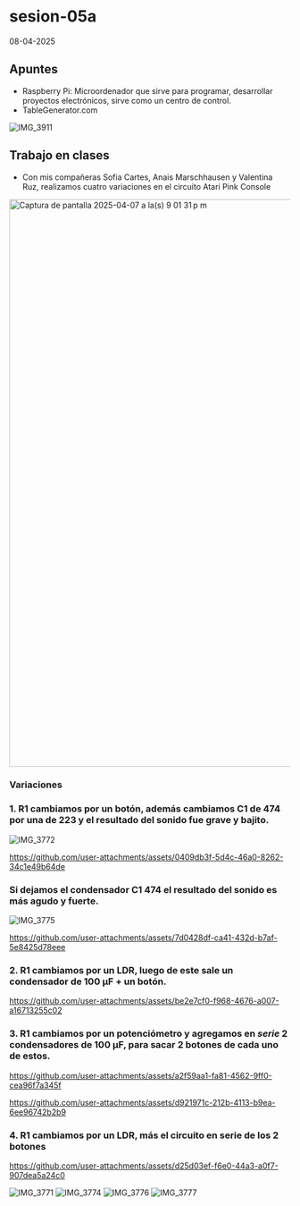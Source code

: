 # sesion-05a

08-04-2025

## Apuntes

* Raspberry Pi: Microordenador que sirve para programar, desarrollar proyectos electrónicos, sirve como un centro de control.
* TableGenerator.com

![IMG_3911](https://github.com/user-attachments/assets/4131aca7-eedf-4f00-b921-9c8e96108c7e)

## Trabajo en clases 


* Con mis compañeras Sofia Cartes, Anais Marschhausen y Valentina Ruz, realizamos cuatro variaciones en el circuito Atari Pink Console


<img width="1015" alt="Captura de pantalla 2025-04-07 a la(s) 9 01 31 p m" src="https://github.com/user-attachments/assets/c1102537-5164-4e0c-b0e8-cc6fcda596a4" />

### Variaciones

### 1. R1 cambiamos por un botón, además cambiamos C1 de 474 por una de 223 y el resultado del sonido fue grave y bajito. 

![IMG_3772](https://github.com/user-attachments/assets/88163ec1-9de1-4069-977e-621f47c0f233)

https://github.com/user-attachments/assets/0409db3f-5d4c-46a0-8262-34c1e49b64de

### Si dejamos el condensador C1 474 el resultado del sonido es más agudo y fuerte.

![IMG_3775](https://github.com/user-attachments/assets/53e81270-cb53-45c3-b02f-1e9c43621570)

https://github.com/user-attachments/assets/7d0428df-ca41-432d-b7af-5e8425d78eee

### 2. R1 cambiamos por un LDR, luego de este sale un condensador de 100 µF + un botón.

https://github.com/user-attachments/assets/be2e7cf0-f968-4676-a007-a16713255c02

### 3. R1 cambiamos por un potenciómetro y agregamos en _serie_ 2 condensadores de 100 µF, para sacar 2 botones de cada uno de estos.

https://github.com/user-attachments/assets/a2f59aa1-fa81-4562-9ff0-cea96f7a345f


https://github.com/user-attachments/assets/d921971c-212b-4113-b9ea-6ee96742b2b9


### 4. R1 cambiamos por un LDR, más el circuito en serie de los 2 botones

https://github.com/user-attachments/assets/d25d03ef-f6e0-44a3-a0f7-907dea5a24c0


![IMG_3771](https://github.com/user-attachments/assets/ebb61b19-bf62-4360-8b8d-f134034e9b49)
![IMG_3774](https://github.com/user-attachments/assets/d1b3e395-4891-4517-a551-630698f512b1)
![IMG_3776](https://github.com/user-attachments/assets/e265ec21-63fc-41aa-adf8-852d39e6a39c)
![IMG_3777](https://github.com/user-attachments/assets/9e855bb1-f1ec-4e93-8433-29a759a9e33a)




